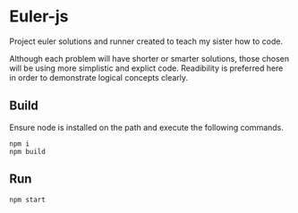# Euler-js
Project euler solutions and runner created to teach my sister how to code. 

Although each problem will have shorter or smarter solutions, those chosen will be using more simplistic and explict code.
Readibility is preferred here in order to demonstrate logical concepts clearly.

## Build
Ensure node is installed on the path and execute the following commands.
```
npm i
npm build
```
## Run
```
npm start
```